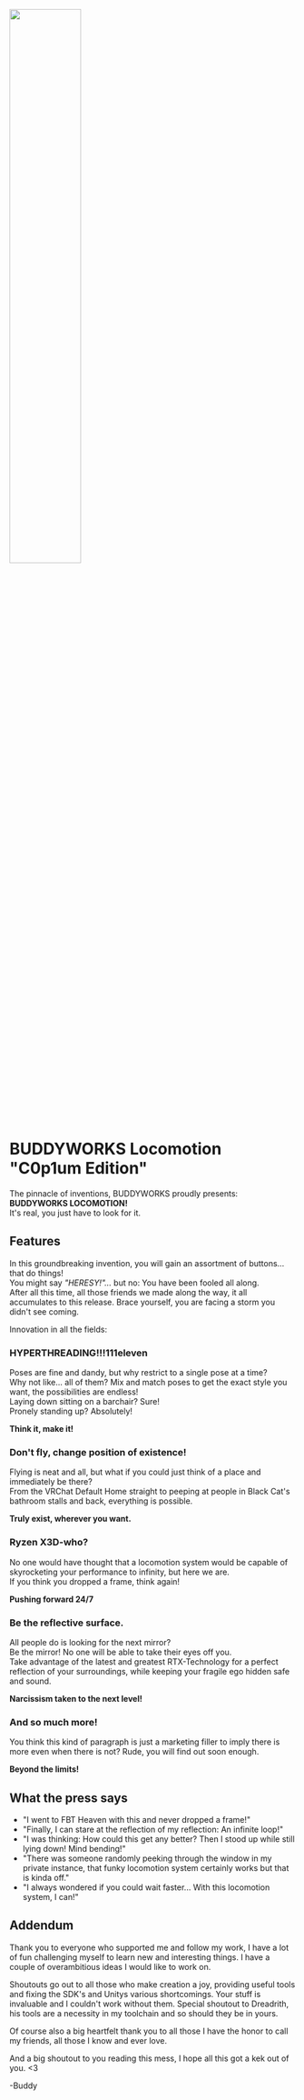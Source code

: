 <a href="https://buddyworks.wtf"><img width=50% src="https://splash.buddyworks.wtf/tckAqsHD.png"></img></a>  
# BUDDYWORKS Locomotion "C0p1um Edition"
The pinnacle of inventions, BUDDYWORKS proudly presents: **BUDDYWORKS LOCOMOTION!**  
It's real, you just have to look for it.

## Features
In this groundbreaking invention, you will gain an assortment of buttons... that do things!  
You might say *"HERESY!"...* but no: You have been fooled all along.  
After all this time, all those friends we made along the way, it all accumulates to this release. Brace yourself, you are facing a storm you didn't see coming.

Innovation in all the fields:

### HYPERTHREADING!!!111eleven
Poses are fine and dandy, but why restrict to a single pose at a time?  
Why not like... all of them?
Mix and match poses to get the exact style you want, the possibilities are endless!  
Laying down sitting on a barchair? Sure!  
Pronely standing up? Absolutely!  

**Think it, make it!**

### Don't fly, change position of existence!
Flying is neat and all, but what if you could just think of a place and immediately be there?  
From the VRChat Default Home straight to peeping at people in Black Cat's bathroom stalls and back, everything is possible.

**Truly exist, wherever you want.**

### Ryzen X3D-who?
No one would have thought that a locomotion system would be capable of skyrocketing your performance to infinity, but here we are.  
If you think you dropped a frame, think again!

**Pushing forward 24/7**

### Be the reflective surface.
All people do is looking for the next mirror?  
Be the mirror! No one will be able to take their eyes off you.  
Take advantage of the latest and greatest RTX-Technology for a perfect reflection of your surroundings, while keeping your fragile ego hidden safe and sound.

**Narcissism taken to the next level!**

### And so much more!
You think this kind of paragraph is just a marketing filler to imply there is more even when there is not?
Rude, you will find out soon enough.

**Beyond the limits!**

## What the press says

- "I went to FBT Heaven with this and never dropped a frame!"
- "Finally, I can stare at the reflection of my reflection: An infinite loop!"
- "I was thinking: How could this get any better? Then I stood up while still lying down! Mind bending!"
- "There was someone randomly peeking through the window in my private instance, that funky locomotion system certainly works but that is kinda off."
- "I always wondered if you could wait faster... With this locomotion system, I can!"

## Addendum

Thank you to everyone who supported me and follow my work, I have a lot of fun challenging myself to learn new and interesting things. I have a couple of overambitious ideas I would like to work on.

Shoutouts go out to all those who make creation a joy, providing useful tools and fixing the SDK's and Unitys various shortcomings. Your stuff is invaluable and I couldn't work without them. Special shoutout to Dreadrith, his tools are a necessity in my toolchain and so should they be in yours.

Of course also a big heartfelt thank you to all those I have the honor to call my friends, all those I know and ever love.

And a big shoutout to you reading this mess, I hope all this got a kek out of you. <3

-Buddy